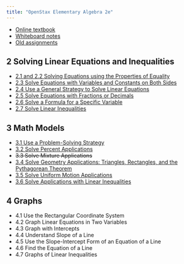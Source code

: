 ```yaml
---
title: "OpenStax Elementary Algebra 2e"
---
```


- [Online textbook](https://openstax.org/books/elementary-algebra-2e/pages/1-introduction)
- [Whiteboard notes](https://1drv.ms/o/c/c4097c61e06a2b97/EpojsyS4IFdOp0qZoDZdHikBZAinLWQ3ncbWjBZVKo0vtQ?e=5egVmL)
- [Old assignments](../openstax-college-algebra-2e/)

## 2 Solving Linear Equations and Inequalities

- [2.1 and 2.2 Solving Equations using the Properties of Equality](./2-1-2-2-solving-equations-using-the-properties-of-equality.md)
- [2.3 Solve Equations with Variables and Constants on Both Sides](./2-3-equations-with-variables-on-both-sides.md)
- [2.4 Use a General Strategy to Solve Linear Equations](./2-4-general-strategy-to-solve-linear-equations.md)
- [2.5 Solve Equations with Fractions or Decimals](./2-5-equations-with-fractions-and-decimals.md)
- [2.6 Solve a Formula for a Specific Variable](./2-6-solve-a-formula-for-a-specific-variable.md)
- [2.7 Solve Linear Inequalities](./2-7-solve-linear-inequalities.md)

## 3 Math Models

- [3.1 Use a Problem-Solving Strategy](./3-1-use-a-problem-solving-strategy.md)
- [3.2 Solve Percent Applications](./3-2-solve-percent-applications.md)
- ~~3.3 Solve Mixture Applications~~
- [3.4 Solve Geometry Applications: Triangles, Rectangles, and the Pythagorean Theorem](./3-4-solve-geometry-applications-triangles-rectangles-and-the-pythagorean-theorem.md)
- [3.5 Solve Uniform Motion Applications](./3-5-solve-uniform-motion-applications.md)
- [3.6 Solve Applications with Linear Inequalities](./3-6-solve-applications-with-linear-inequalities.md)

## 4 Graphs

- 4.1 Use the Rectangular Coordinate System
- 4.2 Graph Linear Equations in Two Variables
- 4.3 Graph with Intercepts
- 4.4 Understand Slope of a Line
- 4.5 Use the Slope-Intercept Form of an Equation of a Line
- 4.6 Find the Equation of a Line
- 4.7 Graphs of Linear Inequalities
